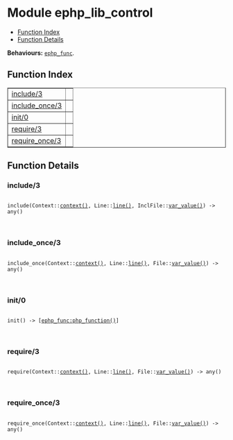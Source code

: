 

# Module ephp_lib_control #
* [Function Index](#index)
* [Function Details](#functions)

__Behaviours:__ [`ephp_func`](ephp_func.md).

<a name="index"></a>

## Function Index ##


<table width="100%" border="1" cellspacing="0" cellpadding="2" summary="function index"><tr><td valign="top"><a href="#include-3">include/3</a></td><td></td></tr><tr><td valign="top"><a href="#include_once-3">include_once/3</a></td><td></td></tr><tr><td valign="top"><a href="#init-0">init/0</a></td><td></td></tr><tr><td valign="top"><a href="#require-3">require/3</a></td><td></td></tr><tr><td valign="top"><a href="#require_once-3">require_once/3</a></td><td></td></tr></table>


<a name="functions"></a>

## Function Details ##

<a name="include-3"></a>

### include/3 ###

<pre><code>
include(Context::<a href="#type-context">context()</a>, Line::<a href="#type-line">line()</a>, InclFile::<a href="#type-var_value">var_value()</a>) -&gt; any()
</code></pre>
<br />

<a name="include_once-3"></a>

### include_once/3 ###

<pre><code>
include_once(Context::<a href="#type-context">context()</a>, Line::<a href="#type-line">line()</a>, File::<a href="#type-var_value">var_value()</a>) -&gt; any()
</code></pre>
<br />

<a name="init-0"></a>

### init/0 ###

<pre><code>
init() -&gt; [<a href="ephp_func.md#type-php_function">ephp_func:php_function()</a>]
</code></pre>
<br />

<a name="require-3"></a>

### require/3 ###

<pre><code>
require(Context::<a href="#type-context">context()</a>, Line::<a href="#type-line">line()</a>, File::<a href="#type-var_value">var_value()</a>) -&gt; any()
</code></pre>
<br />

<a name="require_once-3"></a>

### require_once/3 ###

<pre><code>
require_once(Context::<a href="#type-context">context()</a>, Line::<a href="#type-line">line()</a>, File::<a href="#type-var_value">var_value()</a>) -&gt; any()
</code></pre>
<br />

